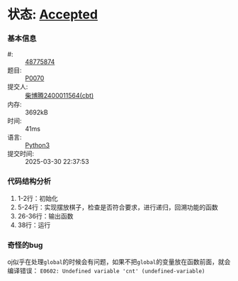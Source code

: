 <h1>状态: <a href="http://dsbpython.openjudge.cn/dspythonbook/solution/48775874/" class="result-right">Accepted</a>	</h1>
<h3>基本信息</h3>
<dl>
	<dt>#:</dt>
	<dd><a href="/dspythonbook/solution/48775874/">48775874</a></dd>
	<dt>题目:</dt>
	<dd><a href="/dspythonbook/P0070/">P0070</a></dd>
	<dt>提交人:</dt>
	<dd><a class="user-anchor" href="http://openjudge.cn/user/1458599/in/group-491/">柴博腾2400011564(cbt)</a></dd>
		<dt>内存:</dt>
	<dd>3692kB</dd>
			<dt>时间:</dt>
	<dd>41ms</dd>
		<dt>语言:</dt>
	<dd><a href="/dspythonbook/solution/48775874/">Python3</a></dd>
	<dt>提交时间:</dt>
	<dd>2025-03-30 22:37:53</dd>
</dl>

### 代码结构分析
1. 1-2行：初始化
2. 5-24行：实现摆放棋子，检查是否符合要求，进行递归，回溯功能的函数
3. 26-36行：输出函数
4. 38行：运行

### 奇怪的bug
oj似乎在处理<code>global</code>的时候会有问题，如果不把<code>global</code>的变量放在函数前面，就会编译错误：
<code>E0602: Undefined variable 'cnt' (undefined-variable)</code>
